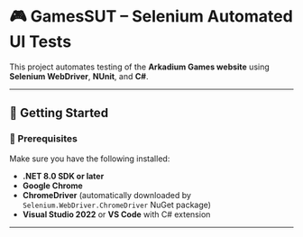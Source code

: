 ﻿# 🎮 GamesSUT – Selenium Automated UI Tests

This project automates testing of the **Arkadium Games website** using **Selenium WebDriver**, **NUnit**, and **C#**.  

---

## 🚀 Getting Started

### 🧱 Prerequisites

Make sure you have the following installed:

- **.NET 8.0 SDK or later**
- **Google Chrome**
- **ChromeDriver** (automatically downloaded by `Selenium.WebDriver.ChromeDriver` NuGet package)
- **Visual Studio 2022** or **VS Code** with C# extension

---

